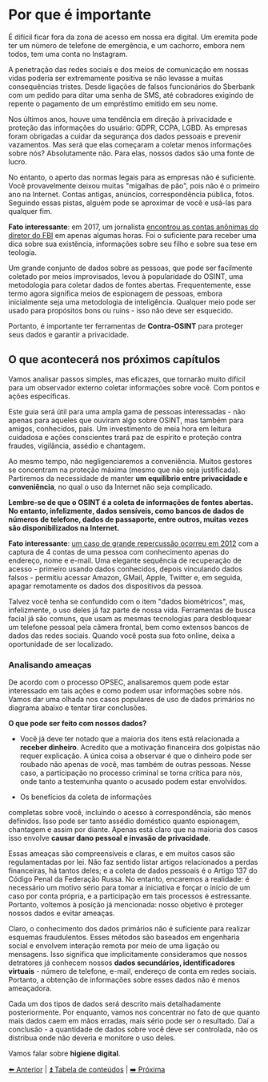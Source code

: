 # Por que é importante

É difícil ficar fora da zona de acesso em nossa era digital. Um eremita pode ter um número de telefone de emergência, e um cachorro, embora nem todos, tem uma conta no Instagram.

A penetração das redes sociais e dos meios de comunicação em nossas vidas poderia ser extremamente positiva se não levasse a muitas consequências tristes. Desde ligações de falsos funcionários do Sberbank com um pedido para ditar uma senha de SMS, até cobradores exigindo de repente o pagamento de um empréstimo emitido em seu nome.

Nos últimos anos, houve uma tendência em direção à privacidade e proteção das informações do usuário: GDPR, CCPA, LGBD. As empresas foram obrigadas a cuidar da segurança dos dados pessoais e prevenir vazamentos. Mas será que elas começaram a coletar menos informações sobre nós? Absolutamente não. Para elas, nossos dados são uma fonte de lucro.

No entanto, o aperto das normas legais para as empresas não é suficiente. Você provavelmente deixou muitas "migalhas de pão", pois não é o primeiro ano na Internet. Contas antigas, anúncios, correspondência pública, fotos. Seguindo essas pistas, alguém pode se aproximar de você e usá-las para qualquer fim.

**Fato interessante**: em 2017, um jornalista [encontrou as contas anônimas do diretor do FBI](https://gizmodo.com/this-is-almost-certainly-james-comey-s-twitter-account-1793843641) em apenas algumas horas. Foi o suficiente para receber uma dica sobre sua existência, informações sobre seu filho e sobre sua tese em teologia.

Um grande conjunto de dados sobre as pessoas, que pode ser facilmente coletado por meios improvisados, levou à popularidade do OSINT, uma metodologia para coletar dados de fontes abertas. Frequentemente, esse termo agora significa meios de espionagem de pessoas, embora inicialmente seja uma metodologia de inteligência. Qualquer meio pode ser usado para propósitos bons ou ruins - isso não deve ser esquecido.

Portanto, é importante ter ferramentas de **Contra-OSINT** para proteger seus dados e garantir a privacidade.

## O que acontecerá nos próximos capítulos

Vamos analisar passos simples, mas eficazes, que tornarão muito difícil para um observador externo coletar informações sobre você. Com pontos e ações específicas.

Este guia será útil para uma ampla gama de pessoas interessadas - não apenas para aqueles que ouviram algo sobre OSINT, mas também para amigos, conhecidos, pais. Um investimento de meia hora em leitura cuidadosa e ações conscientes trará paz de espírito e proteção contra fraudes, vigilância, assédio e chantagem.

Ao mesmo tempo, não negligenciaremos a conveniência. Muitos gestores se concentram na proteção máxima (mesmo que não seja justificada). Partiremos da necessidade de manter **um equilíbrio entre privacidade e conveniência**, no qual o uso da Internet não seja complicado.

**Lembre-se de que o OSINT é a coleta de informações de fontes abertas. No entanto, infelizmente, dados sensíveis, como bancos de dados de números de telefone, dados de passaporte, entre outros, muitas vezes são disponibilizados na Internet.**

**Fato interessante**: [um caso de grande repercussão ocorreu em 2012](https://habr.com/ru/post/149179/) com a captura de 4 contas de uma pessoa com conhecimento apenas do endereço, nome e e-mail. Uma elegante sequência de recuperação de acesso - primeiro usando dados conhecidos, depois vinculando dados falsos - permitiu acessar Amazon, GMail, Apple, Twitter e, em seguida, apagar remotamente os dados dos dispositivos da pessoa.

Talvez você tenha se confundido com o item "dados biométricos", mas, infelizmente, o uso deles já faz parte de nossa vida. Ferramentas de busca facial já são comuns, que usam as mesmas tecnologias para desbloquear um telefone pessoal pela câmera frontal, bem como extensos bancos de dados das redes sociais. Quando você posta sua foto online, deixa a oportunidade de ser localizado.

### Analisando ameaças

De acordo com o processo OPSEC, analisaremos quem pode estar interessado em tais ações e como podem usar informações sobre nós. Vamos dar uma olhada nos casos populares de uso de dados primários no diagrama abaixo e tentar tirar conclusões.

**O que pode ser feito com nossos dados?**

- Você já deve ter notado que a maioria dos itens está relacionada a **receber dinheiro**. Acredito que a motivação financeira dos golpistas não requer explicação. A única coisa a observar é que o dinheiro pode ser roubado não apenas de você, mas também de outras pessoas. Nesse caso, a participação no processo criminal se torna crítica para nós, onde tanto a testemunha quanto o acusado podem estar envolvidos.

- Os benefícios da coleta de informações

 completas sobre você, incluindo o acesso à correspondência, são menos definidos. Isso pode ser tanto assédio doméstico quanto espionagem, chantagem e assim por diante. Apenas está claro que na maioria dos casos isso envolve **causar dano pessoal e invasão de privacidade**.

Essas ameaças são compreensíveis e claras, e em muitos casos são regulamentadas por lei. Não faz sentido listar artigos relacionados a perdas financeiras, há tantos deles; e a coleta de dados pessoais é o Artigo 137 do Código Penal da Federação Russa. No entanto, encaremos a realidade: é necessário um motivo sério para tomar a iniciativa e forçar o início de um caso por conta própria, e a participação em tais processos é estressante. Portanto, voltemos à posição já mencionada: nosso objetivo é proteger nossos dados e evitar ameaças.

Claro, o conhecimento dos dados primários não é suficiente para realizar esquemas fraudulentos. Esses métodos são baseados em engenharia social e envolvem interação remota por meio de uma ligação ou mensagens. Isso significa que implicitamente consideramos que nossos detratores já conhecem nossos **dados secundários, identificadores virtuais** - número de telefone, e-mail, endereço de conta em redes sociais. Portanto, a obtenção de informações sobre esses dados não é menos ameaçadora.

Cada um dos tipos de dados será descrito mais detalhadamente posteriormente. Por enquanto, vamos nos concentrar no fato de que quanto mais dados caem em mãos erradas, mais sério pode ser o resultado. Daí a conclusão - a quantidade de dados sobre você deve ser controlada, não os distribua onde não deveria e monitore o uso deles.

Vamos falar sobre **higiene digital**.

[⬅️ Anterior](./1-introducao.md) | [⏫ Tabela de conteúdos](../README.md) | [➡️ Próxima](./3-higiene-digital-basica.md)